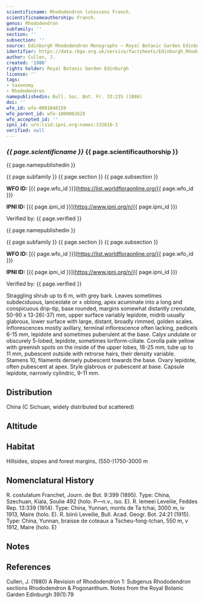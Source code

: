 ```yaml
---
scientificname: Rhododendron lutescens Franch.
scientificnameauthorship: Franch.
genus: Rhododendron
subfamily: ''
section: ''
subsection: ''
source: Edinburgh Rhododendron Monographs – Royal Botanic Garden Edinburgh
identifier: https://data.rbge.org.uk/service/factsheets/Edinburgh_Rhododendron_Monographs.xhtml
author: Cullen, J.
created: '1980'
rights holder: Royal Botanic Garden Edinburgh
license: ''
tags:
- taxonomy
- Rhododendron
namepublishedin: Bull. Soc. Bot. Fr. 33:235 (1886)
doi: ''
wfo_id: wfo-0001048159
wfo_parent_id: wfo-1000002628
wfo_accepted_id: ''
ipni_id: urn:lsid:ipni.org:names:332816-1
verified: null
---
```

### _{{ page.scientificname }}_ {{ page.scientificauthorship }}
 {{ page.namepublishedin }}

{{ page.subfamily }} {{ page.section }} {{ page.subsection }}

**WFO ID:** [{{ page.wfo_id }}](https://list.worldfloraonline.org/{{ page.wfo_id }})

**IPNI ID:** [{{ page.ipni_id }}](https://www.ipni.org/n/{{ page.ipni_id }})

Verified by: {{ page.verified }}

 {{ page.namepublishedin }}

{{ page.subfamily }} {{ page.section }} {{ page.subsection }}

**WFO ID:** [{{ page.wfo_id }}](https://list.worldfloraonline.org/{{ page.wfo_id }})

**IPNI ID:** [{{ page.ipni_id }}](https://www.ipni.org/n/{{ page.ipni_id }})

Verified by: {{ page.verified }}



Straggling shrub up to 6 m, with grey bark. Leaves sometimes subdeciduous, lanceolate or ± oblong, apex acuminate into a long and conspicuous drip-tip, base rounded, margins somewhat distantly crenulate, 50-90 x 13-26(-37) mm, upper surface variably lepidote, midrib usually glabrous, lower surface with large, distant, broadly rimmed, golden scales. Inflorescences mostly axillary, terminal inflorescence often lacking, pedicels 6-15 mm, lepidote and sometimes puberulent at the base. Calyx undulate or obscurely 5-lobed, lepidote, sometimes loriform-ciliate. Corolla pale yellow with greenish spots on the inside of the upper lobes, 18-25 mm, tube up to 11 mm, pubescent outside with retrorse hairs, their density variable. Stamens 10, filaments densely pubescent towards the base. Ovary lepidote, often pubescent at apex. Style glabrous or pubescent at base. Capsule lepidote, narrowly cylindric, 9-11 mm.

## Distribution
China (C Sichuan, widely distributed but scattered)

## Altitude


## Habitat
Hillsides, slopes and forest margins, (550-)1750-3000 m

## Nomenclatural History
R. costulatum Franchet, Journ. de Bot. 9:399 (1895). Type: China, Szechuan, Kiala, Soulie 492 (holo. P—n.v., iso. E). R. lemeei Leveilie, Feddes Rep. 13:339 (1914). Type: China, Yunnan, monts de Ta tchai, 3000 m, iv 1913, Maire (holo. E). R. biinii Leveilie, Bull. Acad. Geogr. Bot. 24:21 (1915). Type: China, Yunnan, braisse de coteaux a Tscheu-fong-tchan, 550 m, v 1912, Maire (holo. E)
                       
## Notes


## References

Cullen, J. (1980) A Revision of Rhododendron 1: Subgenus Rhododendron sections Rhododendron & Pogonanthum. Notes from the Royal Botanic Garden Edinburgh 39(1):79
